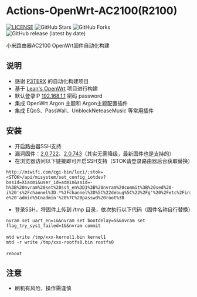 # Actions-OpenWrt-AC2100(R2100)

[![LICENSE](https://img.shields.io/github/license/loneshore/OpenWrt-AC2100?label=LICENSE&style=flat-square)](https://github.com/loneshore/OpenWrt-AC2100/blob/main/LICENSE)
![GitHub Stars](https://img.shields.io/github/stars/loneshore/OpenWrt-AC2100?label=Stars&logo=github&style=flat-square)
![GitHub Forks](https://img.shields.io/github/forks/loneshore/OpenWrt-AC2100?label=Forks&logo=github&style=flat-square)
![GitHub release (latest by date)](https://img.shields.io/github/v/release/loneshore/OpenWrt-AC2100?label=Release&logo=github&style=flat-square)

小米路由器AC2100 OpenWrt固件自动化构建

## 说明

- 感谢 [P3TERX](https://github.com/P3TERX/Actions-OpenWrt) 的自动化构建项目
- 基于 [Lean's OpenWrt](https://github.com/coolsnowwolf/lede) 项目进行构建
- 默认登录IP [192.168.1.1](http://192.168.1.1) 密码 password
- 集成 OpenWrt Argon 主题和 Argon主题配置插件
- 集成 EQoS、PassWall、UnblockNeteaseMusic 等常用插件

## 安装

- 开启路由器SSH支持
- 漏洞固件：[2.0.722](https://cdn.cnbj1.fds.api.mi-img.com/xiaoqiang/rom/r2100/miwifi_r2100_firmware_4b519_2.0.722.bin)、[2.0.743](https://cdn.cnbj1.fds.api.mi-img.com/xiaoqiang/rom/r2100/miwifi_r2100_all_7d7b2_2.0.743.bin)（其实无需降级，最新固件也是支持的）
- 在浏览器访问以下链接即可开启SSH支持（STOK请登录路由器后台获取替换）
```
http://miwifi.com/cgi-bin/luci/;stok=<STOK>/api/misystem/set_config_iotdev?bssid=Xiaomi&user_id=admin&ssid=-h%3B%20nvram%20set%20ssh_en%3D1%3B%20nvram%20commit%3B%20sed%20-i%20's%2Fchannel%3D.*%2Fchannel%3D%5C%22debug%5C%22%2Fg'%20%2Fetc%2Finit.d%2Fdropbear%3B%20%2Fetc%2Finit.d%2Fdropbear%20start%3B%20echo%20-e%20'admin%5Cnadmin'%20%7C%20passwd%20root%3B
```
- 登录SSH，将固件上传到 /tmp 目录，依次执行以下代码（固件名称自行替换）
```
nvram set uart_en=1&&nvram set bootdelay=5&&nvram set flag_try_sys1_failed=1&&nvram commit
　
mtd write /tmp/xxx-kernel1.bin kernel1
mtd -r write /tmp/xxx-rootfs0.bin rootfs0
　
reboot
```

## 注意

- 刷机有风险，操作需谨慎

